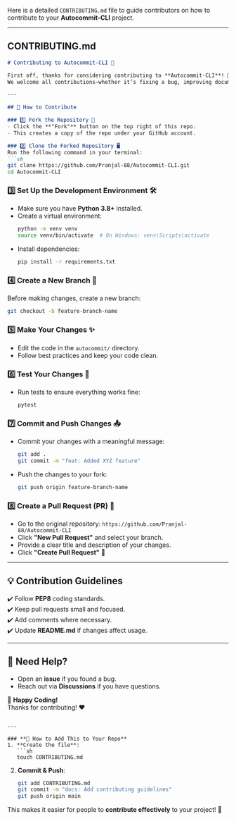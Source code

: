 Here is a detailed `CONTRIBUTING.md` file to guide contributors on how to contribute to your **Autocommit-CLI** project.  

---

## **CONTRIBUTING.md**
```md
# Contributing to Autocommit-CLI 🚀

First off, thanks for considering contributing to **Autocommit-CLI**! 🎉  
We welcome all contributions—whether it’s fixing a bug, improving documentation, or adding a new feature.

---

## 📌 How to Contribute

### 1️⃣ Fork the Repository 🍴
- Click the **"Fork"** button on the top right of this repo.
- This creates a copy of the repo under your GitHub account.

### 2️⃣ Clone the Forked Repository 🖥️
Run the following command in your terminal:
```sh
git clone https://github.com/Pranjal-88/Autocommit-CLI.git
cd Autocommit-CLI
```

### 3️⃣ Set Up the Development Environment 🛠️
- Make sure you have **Python 3.8+** installed.
- Create a virtual environment:
  ```sh
  python -m venv venv
  source venv/bin/activate  # On Windows: venv\Scripts\activate
  ```
- Install dependencies:
  ```sh
  pip install -r requirements.txt
  ```

### 4️⃣ Create a New Branch 🌱
Before making changes, create a new branch:
```sh
git checkout -b feature-branch-name
```

### 5️⃣ Make Your Changes ✨
- Edit the code in the `autocommit/` directory.
- Follow best practices and keep your code clean.

### 6️⃣ Test Your Changes 🧪
- Run tests to ensure everything works fine:
  ```sh
  pytest
  ```

### 7️⃣ Commit and Push Changes 📤
- Commit your changes with a meaningful message:
  ```sh
  git add .
  git commit -m "feat: Added XYZ feature"
  ```
- Push the changes to your fork:
  ```sh
  git push origin feature-branch-name
  ```

### 8️⃣ Create a Pull Request (PR) 🔄
- Go to the original repository: `https://github.com/Pranjal-88/Autocommit-CLI`
- Click **"New Pull Request"** and select your branch.
- Provide a clear title and description of your changes.
- Click **"Create Pull Request"** 🎉

---

## 💡 Contribution Guidelines
✔️ Follow **PEP8** coding standards.  
✔️ Keep pull requests small and focused.  
✔️ Add comments where necessary.  
✔️ Update **README.md** if changes affect usage.  

---

## 💬 Need Help?
- Open an **issue** if you found a bug.
- Reach out via **Discussions** if you have questions.

🚀 **Happy Coding!**  
Thanks for contributing! ❤️
```

---

### **📌 How to Add This to Your Repo**
1. **Create the file**:
   ```sh
   touch CONTRIBUTING.md
   ```
2. **Commit & Push**:
   ```sh
   git add CONTRIBUTING.md
   git commit -m "docs: Add contributing guidelines"
   git push origin main
   ```

This makes it easier for people to **contribute effectively** to your project! 🚀